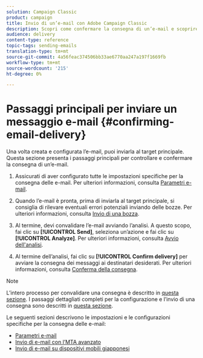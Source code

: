 ```yaml
---
solution: Campaign Classic
product: campaign
title: Invio di un’e-mail con Adobe Campaign Classic
description: Scopri come confermare la consegna di un’e-mail e scoprire le specificità della consegna di messaggi e-mail.
audience: delivery
content-type: reference
topic-tags: sending-emails
translation-type: tm+mt
source-git-commit: 4a56feac374506bb33ae6770aa247a197f1669fb
workflow-type: tm+mt
source-wordcount: '215'
ht-degree: 0%

---
```



# Passaggi principali per inviare un messaggio e-mail {#confirming-email-delivery}

Una volta creata e configurata l’e-mail, puoi inviarla al target principale. Questa sezione presenta i passaggi principali per controllare e confermare la consegna di un’e-mail.

1. Assicurati di aver configurato tutte le impostazioni specifiche per la consegna delle e-mail. Per ulteriori informazioni, consulta [Parametri e-mail](../../delivery/using/email-parameters.md).
1. Quando l’e-mail è pronta, prima di inviarla al target principale, si consiglia di rilevare eventuali errori potenziali inviando delle bozze. Per ulteriori informazioni, consulta [Invio di una bozza](../../delivery/using/steps-validating-the-delivery.md#sending-a-proof).

1. Al termine, devi convalidare l’e-mail avviando l’analisi. A questo scopo, fai clic su **[!UICONTROL Send]**, seleziona un’azione e fai clic su **[!UICONTROL Analyze]**. Per ulteriori informazioni, consulta [Avvio dell&#39;analisi](../../delivery/using/steps-validating-the-delivery.md#analyzing-the-delivery).

1. Al termine dell’analisi, fai clic su **[!UICONTROL Confirm delivery]** per avviare la consegna dei messaggi ai destinatari desiderati. Per ulteriori informazioni, consulta [Conferma della consegna](../../delivery/using/steps-sending-the-delivery.md#confirming-delivery).

   <!--Add screenshot with analysis done and Confirm delivery button activated.-->

>[!NOTE]
>
>L’intero processo per convalidare una consegna è descritto in [questa sezione](../../delivery/using/steps-validating-the-delivery.md). I passaggi dettagliati completi per la configurazione e l’invio di una consegna sono descritti in [questa sezione](../../delivery/using/steps-sending-the-delivery.md).

Le seguenti sezioni descrivono le impostazioni e le configurazioni specifiche per la consegna delle e-mail:
<!--* [Generating the mirror page](../../delivery/using/generating-mirror-page.md)
* [Email BCC](../../delivery/using/email-bcc.md)-->
* [Parametri e-mail](../../delivery/using/email-parameters.md)
* [Invio di e-mail con l’MTA avanzato](../../delivery/using/sending-with-enhanced-mta.md)
* [Invio di e-mail su dispositivi mobili giapponesi](../../delivery/using/sending-emails-on-japanese-mobiles.md)
